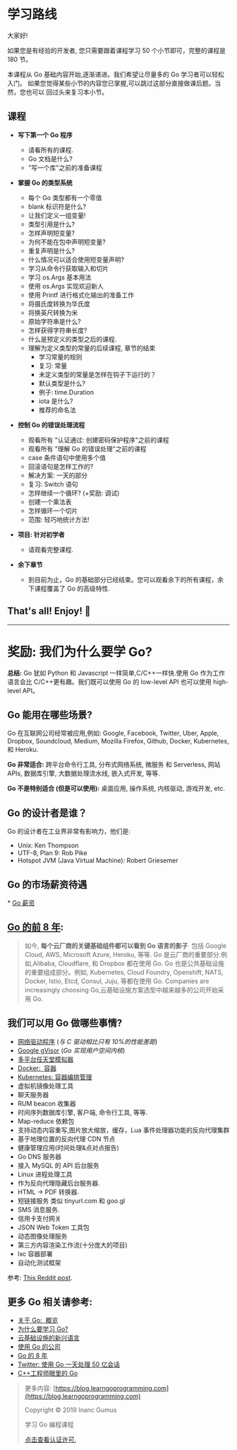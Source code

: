 # 学习路线

大家好!

如果您是有经验的开发者, 您只需要跟着课程学习 50 个小节即可，完整的课程是 180 节。

本课程从 Go 基础内容开始,逐渐递进。我们希望让尽量多的 Go 学习者可以轻松入门。
如果您觉得某些小节的内容您已掌握,可以跳过这部分直接做课后题。当然，您也可以
回过头来复习本小节。

## 课程

- **写下第一个 Go 程序**

  - 请看所有的课程.
  - Go 文档是什么?
  - "写一个库"之前的准备课程

- **掌握 Go 的类型系统**

  - 每个 Go 类型都有一个零值
  - blank 标识符是什么?
  - 让我们定义一组变量!
  - 类型引用是什么?
  - 怎样声明短变量?
  - 为何不能在包中声明短变量?
  - 重复声明是什么?
  - 什么情况可以适合使用短变量声明?
  - 学习从命令行获取输入和切片
  - 学习 os.Args 基本用法
  - 使用 os.Args 实现欢迎新人
  - 使用 Printf 进行格式化输出的准备工作
  - 将摄氏度转换为华氏度
  - 将换英尺转换为米
  - 原始字符串是什么?
  - 怎样获得字符串长度?
  - 什么是预定义的类型之后的课程.
  - 理解为定义类型的常量的后续课程, 章节的结束
    - 学习常量的规则
    - 复习: 常量
    - 未定义类型的常量是怎样在钩子下运行的？
    - 默认类型是什么?
    - 例子: time.Duration
    - iota 是什么?
    - 推荐的命名法

- **控制 Go 的错误处理流程**

  - 观看所有 "认证通过: 创建密码保护程序"之前的课程
  - 观看所有 "理解 Go 的错误处理"之前的课程
  - case 条件语句中使用多个值
  - 回滚语句是怎样工作的?
  - 解决方案: 一天的部分
  - 复习: Switch 语句
  - 怎样继续一个循环? (+奖励: 调试)
  - 创建一个乘法表
  - 怎样循环一个切片
  - 范围: 轻巧地统计方法!

- **项目: 针对初学者**

  - 请观看完整课程.

- **余下章节**
  - 到目前为止，Go 的基础部分已经结束。您可以观看余下的所有课程，余下课程覆盖了 Go 的高级特性.

## That's all! Enjoy! 🤩

---

# 奖励: 我们为什么要学 Go?

**总结:** Go 犹如 Python 和 Javascript 一样简单,C/C++一样快.使用 Go 作为工作语言会比 C/C++更有趣。我们既可以使用 Go 的 low-level API 也可以使用 high-level API。

## Go 能用在哪些场景?

Go 在互联网公司经常被应用,例如: Google, Facebook, Twitter, Uber, Apple, Dropbox, Soundcloud, Medium, Mozilla Firefox, Github, Docker, Kubernetes, 和 Heroku.

**Go 非常适合:** 跨平台命令行工具, 分布式网络系统, 微服务 和 Serverless, 网站 APIs, 数据库引擎, 大数据处理流水线, 嵌入式开发, 等等.

**Go 不是特别适合 (但是可以使用):** 桌面应用, 操作系统, 内核驱动, 游戏开发, etc.

## Go 的设计者是谁？

Go 的设计者在工业界非常有影响力，他们是:

- Unix: Ken Thompson
- UTF-8, Plan 9: Rob Pike
- Hotspot JVM (Java Virtual Machine): Robert Griesemer

## Go 的市场薪资待遇

\* [Go 薪资](<https://www.payscale.com/research/US/Skill=Go_(Golang)_Programming_Language/Salary>)

## [Go 的前 8 年](https://blog.golang.org/8years):

> 如今, **每个云厂商的关键基础组件都可以看到 Go 语言的影子**  包括 Google Cloud, AWS, Microsoft Azure, Heroku, 等等. Go 是云厂商的重要部分.例如,Alibaba, Cloudflare, 和 Dropbox 都在使用 Go. Go 也是公共基础设施的重要组成部分。例如, Kubernetes, Cloud Foundry, Openshift, NATS, Docker, Istio, Etcd, Consul, Juju, 等都在使用 Go. Companies are increasingly choosing Go,云基础设施方案选型中越来越多的公司开始采用 Go.

## 我们可以用 Go 做哪些事情?

- [网络驱动程序](https://www.net.in.tum.de/fileadmin/bibtex/publications/theses/2018-ixy-go.pdf) (_与 C 驱动相比只有 10%的性能差距_)
- [Google gVisor](https://cloud.google.com/blog/products/gcp/open-sourcing-gvisor-a-sandboxed-container-runtime) (_Go 实现用户空间内核_)
- [多平台任天堂模拟器](https://humpheh.github.io/goboy/)
- [Docker:  容器](https://github.com/moby/moby)
- [Kubernetes: 容器编排管理](https://github.com/kubernetes/kubernetes)
- 虚拟机镜像处理工具
- 聊天服务器
- RUM beacon 收集器
- 时间序列数据库引擎, 客户端, 命令行工具, 等等.
- Map-reduce 依赖包
- 支持动态内容重写,图片放大缩放，缓存，Lua 事件处理器功能的反向代理集群
- 基于地理位置的反向代理 CDN 节点
- 健康管理应用(时间处理&点对点报告)
- Go DNS 服务器
- 接入 MySQL 的 API 后台服务
- Linux 进程处理工具
- 作为反向代理隐藏后台服务器.
- HTML -> PDF 转换器.
- 短链接服务 类似 tinyurl.com 和 goo.gl
- SMS 消息服务.
- 信用卡支付网关
- JSON Web Token 工具包
- 动态图像处理服务
- 第三方内容渲染工作流(十分庞大的项目)
- lxc 容器部署
- 自动化测试框架

参考: [This Reddit post](https://www.reddit.com/r/golang/comments/5nac2b/what_have_you_used_go_for_in_your_professional/).

## 更多 Go 相关请参考:

- [关于 Go:  概览](https://blog.learngoprogramming.com/about-go-language-an-overview-f0bee143597c)
- [为什么要学习 Go?](https://medium.com/@kevalpatel2106/why-should-you-learn-go-f607681fad65)
- [云基础设施的新兴语言](https://redmonk.com/dberkholz/2014/03/18/go-the-emerging-language-of-cloud-infrastructure/)
- [使用 Go 的公司](https://github.com/golang/go/wiki/GoUsers)
- [Go 的 8 年](https://blog.golang.org/8years)
- [Twitter: 使用 Go 一天处理 50 亿会话](https://blog.twitter.com/engineering/en_us/a/2015/handling-five-billion-sessions-a-day-in-real-time.html)
- [C++工程师眼里的 Go](https://www.murrayc.com/permalink/2017/06/26/a-c-developer-looks-at-go-the-programming-language-part-1-simple-features/)

<div style="page-break-after: always;"></div>

> 更多内容: [https://blog.learngoprogramming.com](https://blog.learngoprogramming.com)
>
> Copyright © 2019 Inanc Gumus
>
> 学习 Go 编程课程
>
> [点击查看认证许可.](https://creativecommons.org/licenses/by-nc-sa/4.0/)
